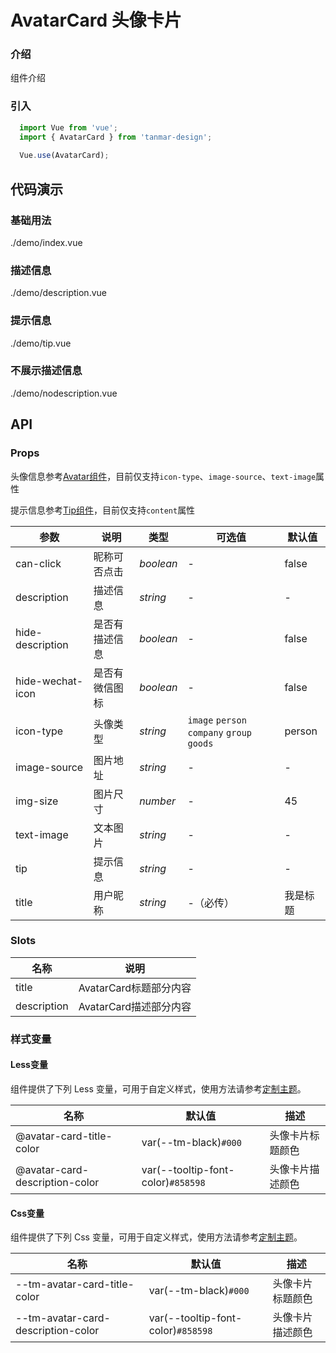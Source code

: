 # AvatarCard 头像卡片

### 介绍

组件介绍

### 引入

```js
  import Vue from 'vue';
  import { AvatarCard } from 'tanmar-design';
  
  Vue.use(AvatarCard);
```

## 代码演示

### 基础用法

<demo-code>./demo/index.vue</demo-code>

### 描述信息

<demo-code>./demo/description.vue</demo-code>

### 提示信息

<demo-code>./demo/tip.vue</demo-code>

### 不展示描述信息

<demo-code>./demo/nodescription.vue</demo-code>

## API

### Props

头像信息参考[Avatar组件](#/avatar)，目前仅支持`icon-type`、`image-source`、`text-image`属性

提示信息参考[Tip组件](#/tip)，目前仅支持`content`属性

| 参数             | 说明           | 类型      | 可选值                                     | 默认值   |
| ---------------- | -------------- | --------- | ------------------------------------------ | -------- |
| can-click        | 昵称可否点击   | _boolean_ | -                                          | false    |
| description      | 描述信息       | _string_  | -                                          | -        |
| hide-description | 是否有描述信息 | _boolean_ | -                                          | false    |
| hide-wechat-icon | 是否有微信图标 | _boolean_ | -                                          | false    |
| icon-type        | 头像类型       | _string_  | `image` `person` `company` `group` `goods` | person   |
| image-source     | 图片地址       | _string_  | -                                          | -        |
| img-size         | 图片尺寸       | _number_  | -                                          | 45       |
| text-image       | 文本图片       | _string_  | -                                          | -        |
| tip              | 提示信息       | _string_  | -                                          | -        |
| title            | 用户昵称       | _string_  | -（必传）                                  | 我是标题 |

### Slots

| 名称        | 说明                   |
| ----------- | ---------------------- |
| title       | AvatarCard标题部分内容 |
| description | AvatarCard描述部分内容 |




### 样式变量

#### Less变量

组件提供了下列 Less 变量，可用于自定义样式，使用方法请参考[定制主题](#/theme)。

| 名称                           | 默认值                             | 描述             |
| ------------------------------ | ---------------------------------- | ---------------- |
| @avatar-card-title-color       | var(--tm-black)`#000`              | 头像卡片标题颜色 |
| @avatar-card-description-color | var(--tooltip-font-color)`#858598` | 头像卡片描述颜色 |

#### Css变量

组件提供了下列 Css 变量，可用于自定义样式，使用方法请参考[定制主题](#/theme)。

| 名称                               | 默认值                             | 描述             |
| ---------------------------------- | ---------------------------------- | ---------------- |
| --tm-avatar-card-title-color       | var(--tm-black)`#000`              | 头像卡片标题颜色 |
| --tm-avatar-card-description-color | var(--tooltip-font-color)`#858598` | 头像卡片描述颜色 |
